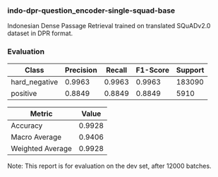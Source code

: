 ### indo-dpr-question_encoder-single-squad-base
Indonesian Dense Passage Retrieval trained on translated SQuADv2.0 dataset in DPR format.

### Evaluation 

| Class | Precision | Recall | F1-Score | Support |
|-------|-----------|--------|----------|---------|
| hard_negative | 0.9963 | 0.9963 | 0.9963 | 183090 |
| positive | 0.8849 | 0.8849 | 0.8849 | 5910 |

| Metric | Value |
|--------|-------|
| Accuracy | 0.9928 |
| Macro Average | 0.9406 |
| Weighted Average | 0.9928 |

Note: This report is for evaluation on the dev set, after 12000 batches.
